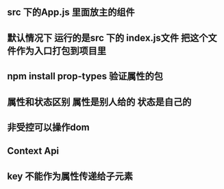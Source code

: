 ## src 下的App.js  里面放主的组件
## 默认情况下 运行的是src 下的 index.js文件  把这个文件作为入口打包到项目里

## npm install prop-types 验证属性的包

##  属性和状态区别 属性是别人给的 状态是自己的

## 非受控可以操作dom

## Context Api

## key 不能作为属性传递给子元素
